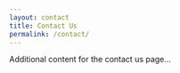 ```yaml
---
layout: contact
title: Contact Us
permalink: /contact/
---
```


Additional content for the contact us page...